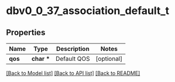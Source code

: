 # dbv0_0_37_association_default_t

## Properties
Name | Type | Description | Notes
------------ | ------------- | ------------- | -------------
**qos** | **char \*** | Default QOS | [optional] 

[[Back to Model list]](../README.md#documentation-for-models) [[Back to API list]](../README.md#documentation-for-api-endpoints) [[Back to README]](../README.md)


